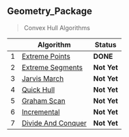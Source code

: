 ## Geometry_Package

> Convex Hull Algorithms  

| |Algorithm       |Status                         |
|-|----------------|-------------------------------|
|1|[Extreme Points](https://github.com/Ma7mouD-7/Geometry_Package/blob/main/CGAlgorithms/Algorithms/ConvexHull/ExtremePoints.cs)|**DONE**|
|2|[Extreme Segments](https://github.com/Ma7mouD-7/Geometry_Package/blob/main/CGAlgorithms/Algorithms/ConvexHull/ExtremeSegments.cs)|**Not Yet**|
|3|[Jarvis March](https://github.com/Ma7mouD-7/Geometry_Package/blob/main/CGAlgorithms/Algorithms/ConvexHull/JarvisMarch.cs)|**Not Yet**|
|4|[Quick Hull](https://github.com/Ma7mouD-7/Geometry_Package/blob/main/CGAlgorithms/Algorithms/ConvexHull/QuickHull.cs)|**Not Yet**|
|5|[Graham Scan](https://github.com/Ma7mouD-7/Geometry_Package/blob/main/CGAlgorithms/Algorithms/ConvexHull/GrahamScan.cs)|**Not Yet**|
|6|[Incremental](https://github.com/Ma7mouD-7/Geometry_Package/blob/main/CGAlgorithms/Algorithms/ConvexHull/Incremental.cs)|**Not Yet**|
|7|[Divide And Conquer](https://github.com/Ma7mouD-7/Geometry_Package/blob/main/CGAlgorithms/Algorithms/ConvexHull/DivideAndConquer.cs)|**Not Yet**|  
